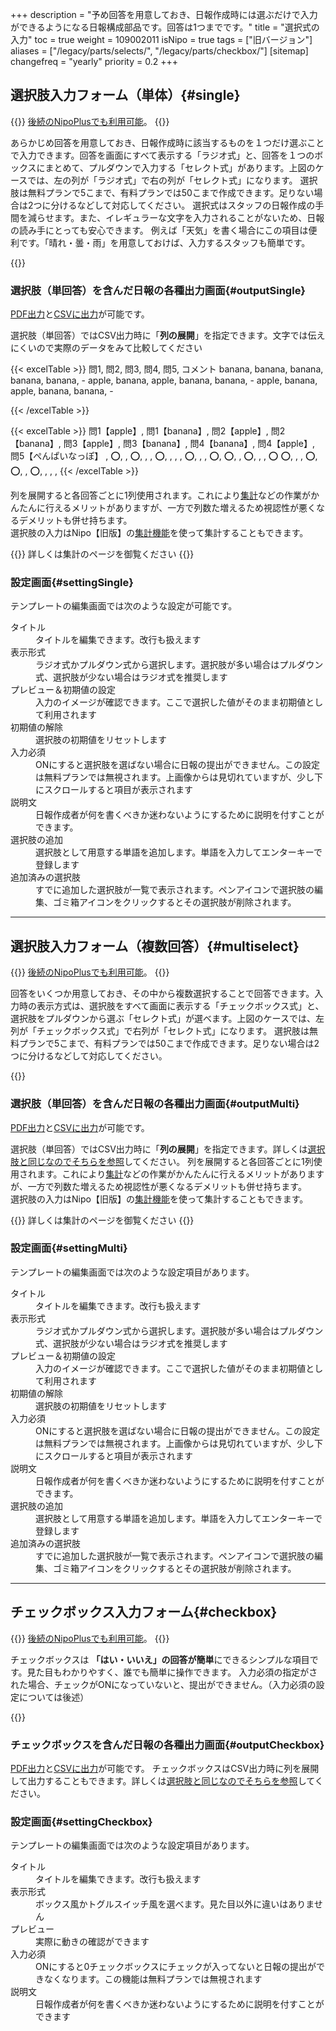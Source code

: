 +++
description = "予め回答を用意しておき、日報作成時には選ぶだけで入力ができるようになる日報構成部品です。回答は1つまでです。"
title = "選択式の入力"
toc = true
weight = 109002011
isNipo = true
tags = ["旧バージョン"]
aliases = ["/legacy/parts/selects/", "/legacy/parts/checkbox/"]
[sitemap]
  changefreq = "yearly"
  priority = 0.2
+++


## 選択肢入力フォーム（単体）{#single}

{{<note>}}
[後続のNipoPlusでも利用可能](/docs/manual/initial-setting/template/selects/#plain)。
{{</note>}}


あらかじめ回答を用意しておき、日報作成時に該当するものを１つだけ選ぶことで入力できます。回答を画面にすべて表示する「ラジオ式」と、回答を１つのボックスにまとめて、プルダウンで入力する「セレクト式」があります。上図のケースでは、左の列が「ラジオ式」で右の列が「セレクト式」になります。
選択肢は無料プランで5こまで、有料プランでは50こまで作成できます。足りない場合は2つに分けるなどして対応してください。
選択式はスタッフの日報作成の手間を減らせます。また、イレギュラーな文字を入力されることがないため、日報の読み手にとっても安心できます。
例えば「天気」を書く場合にこの項目は便利です。「晴れ・曇・雨」を用意しておけば、入力するスタッフも簡単です。

{{<iTablet filename="select" msg="選択肢を日報に添付した様子"  alice="ok">}}


### 選択肢（単回答）を含んだ日報の各種出力画面{#outputSingle}

[PDF出力](/legacy/manual/pdf/)と[CSVに出力](/legacy/manual/analytics/)が可能です。

選択肢（単回答）ではCSV出力時に「**列の展開**」を指定できます。文字では伝えにくいので実際のデータをみて比較してください  

{{< excelTable >}}
問1, 問2, 問3, 問4, 問5, コメント
banana, banana, banana, banana, banana, -
apple, banana, apple, banana, banana, -
apple, banana, apple, banana, banana, -

{{< /excelTable >}}

{{< excelTable >}}
問1【apple】, 問1【banana】, 問2【apple】, 問2【banana】, 問3【apple】, 問3【banana】, 問4【banana】, 問4【apple】, 問5【ぺんぱいなっぽ】
, ⭕, , ⭕, , , ⭕, , , , 
⭕, , , ⭕, ⭕, , ⭕, , , ⭕
⭕, , , ⭕, ⭕, , ⭕, , , , 
{{< /excelTable >}}

列を展開すると各回答ごとに1列使用されます。これにより[集計](/legacy/manual/analytics/)などの作業がかんたんに行えるメリットがありますが、一方で列数た増えるため視認性が悪くなるデメリットも併せ持ちます。  
選択肢の入力はNipo【旧版】の[集計機能](/legacy/manual/analytics/)を使って集計することもできます。


{{<alice pos="left" icon="default">}}
詳しくは集計のページを御覧ください
{{</alice>}}


### 設定画面{#settingSingle}

テンプレートの編集画面では次のような設定が可能です。

<dl class="basic">
  <dt>タイトル</dt>
  <dd>タイトルを編集できます。改行も扱えます</dd>
  <dt>表示形式</dt>
  <dd>ラジオ式かプルダウン式から選択します。選択肢が多い場合はプルダウン式、選択肢が少ない場合はラジオ式を推奨します</dd>
  <dt>プレビュー＆初期値の設定</dt>
  <dd>入力のイメージが確認できます。ここで選択した値がそのまま初期値として利用されます</dd>
  <dt>初期値の解除</dt>
  <dd>選択肢の初期値をリセットします</dd>
  <dt>入力必須</dt>
  <dd>ONにすると選択肢を選ばない場合に日報の提出ができません。この設定は無料プランでは無視されます。上画像からは見切れていますが、少し下にスクロールすると項目が表示されます</dd>
  <dt>説明文</dt>
  <dd>日報作成者が何を書くべきか迷わないようにするために説明を付すことができます。</dd>
  <dt>選択肢の追加</dt>
  <dd>選択肢として用意する単語を追加します。単語を入力してエンターキーで登録します</dd>
  <dt>追加済みの選択肢</dt>
  <dd>すでに追加した選択肢が一覧で表示されます。ペンアイコンで選択肢の編集、ゴミ箱アイコンをクリックするとその選択肢が削除されます。</dd>
</dl>


---



## 選択肢入力フォーム（複数回答）{#multiselect}



{{<note>}}
[後続のNipoPlusでも利用可能](/docs/manual/initial-setting/template/selects/#multiple)。
{{</note>}}

回答をいくつか用意しておき、その中から複数選択することで回答できます。入力時の表示方式は、選択肢をすべて画面に表示する「チェックボックス式」と、選択肢をプルダウンから選ぶ「セレクト式」が選べます。上図のケースでは、左列が「チェックボックス式」で右列が「セレクト式」になります。
選択肢は無料プランで5こまで、有料プランでは50こまで作成できます。足りない場合は2つに分けるなどして対応してください。

{{<iTablet filename="selects" msg="複数個選べるのが特徴です"  alice="ok">}}



### 選択肢（単回答）を含んだ日報の各種出力画面{#outputMulti}

[PDF出力](/legacy/manual/pdf/)と[CSVに出力](/legacy/manual/analytics/)が可能です。

選択肢（単回答）ではCSV出力時に「**列の展開**」を指定できます。詳しくは[選択肢と同じなのでそちらを参照](#outputSingle)してください。
列を展開すると各回答ごとに1列使用されます。これにより[集計](/legacy/manual/analytics/)などの作業がかんたんに行えるメリットがありますが、一方で列数た増えるため視認性が悪くなるデメリットも併せ持ちます。  
選択肢の入力はNipo【旧版】の[集計機能](/legacy/manual/analytics/)を使って集計することもできます。


{{<alice pos="left" icon="default">}}
詳しくは集計のページを御覧ください
{{</alice>}}


### 設定画面{#settingMulti}

テンプレートの編集画面では次のような設定項目があります。

<dl class="basic">
  <dt>タイトル</dt>
  <dd>タイトルを編集できます。改行も扱えます</dd>
  <dt>表示形式</dt>
  <dd>ラジオ式かプルダウン式から選択します。選択肢が多い場合はプルダウン式、選択肢が少ない場合はラジオ式を推奨します</dd>
  <dt>プレビュー＆初期値の設定</dt>
  <dd>入力のイメージが確認できます。ここで選択した値がそのまま初期値として利用されます</dd>
  <dt>初期値の解除</dt>
  <dd>選択肢の初期値をリセットします</dd>
  <dt>入力必須</dt>
  <dd>ONにすると選択肢を選ばない場合に日報の提出ができません。この設定は無料プランでは無視されます。上画像からは見切れていますが、少し下にスクロールすると項目が表示されます</dd>
  <dt>説明文</dt>
  <dd>日報作成者が何を書くべきか迷わないようにするために説明を付すことができます。</dd>
  <dt>選択肢の追加</dt>
  <dd>選択肢として用意する単語を追加します。単語を入力してエンターキーで登録します</dd>
  <dt>追加済みの選択肢</dt>
  <dd>すでに追加した選択肢が一覧で表示されます。ペンアイコンで選択肢の編集、ゴミ箱アイコンをクリックするとその選択肢が削除されます。</dd>
</dl>



---


## チェックボックス入力フォーム{#checkbox}



{{<note>}}
[後続のNipoPlusでも利用可能](/docs/manual/initial-setting/template/selects/#checkbox)。
{{</note>}}



チェックボックスは **「はい・いいえ」の回答が簡単**にできるシンプルな項目です。見た目もわかりやすく、誰でも簡単に操作できます。
入力必須の指定がされた場合、チェックがONになっていないと、提出ができません。（入力必須の設定については後述）

{{<iTablet filename="checkbox" msg="チェックボックスの日報を入力する画面"  alice="ok">}}


### チェックボックスを含んだ日報の各種出力画面{#outputCheckbox}

[PDF出力](/legacy/manual/pdf/)と[CSVに出力](/legacy/manual/analytics/)が可能です。
チェックボックスはCSV出力時に列を展開して出力することもできます。詳しくは[選択肢と同じなのでそちらを参照](#outputSingle)してください。

### 設定画面{#settingCheckbox}

テンプレートの編集画面では次のような設定項目があります。

<dl class="basic">
  <dt>タイトル</dt>
  <dd>タイトルを編集できます。改行も扱えます</dd>
  <dt>表示形式</dt>
  <dd>ボックス風かトグルスイッチ風を選べます。見た目以外に違いはありません</dd>
  <dt>プレビュー</dt>
  <dd>実際に動きの確認ができます</dd>
  <dt>入力必須</dt>
  <dd>ONにすると0チェックボックスにチェックが入ってないと日報の提出ができなくなります。この機能は無料プランでは無視されます</dd>
  <dt>説明文</dt>
  <dd>日報作成者が何を書くべきか迷わないようにするために説明を付すことができます</dd>
</dl>
